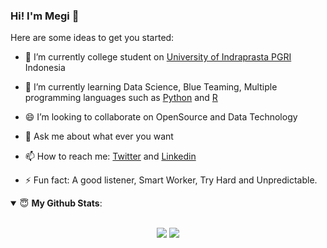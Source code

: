 ### Hi! I'm Megi 👋

Here are some ideas to get you started:

- 🔭 I’m currently college student on [University of Indraprasta PGRI](https://unindra.ac.id/) Indonesia 

- 🌱 I’m currently learning Data Science, Blue Teaming, Multiple programming languages such as [Python](https://docs.python.org/3/) and [R](https://www.rdocumentation.org/)

- 😄 I’m looking to collaborate on OpenSource and Data Technology

- 💬 Ask me about what ever you want

- 📫 How to reach me: [Twitter](https://www.twitter.com/MegiOliver) and [Linkedin](https://www.linkedin.com/in/megioliver/)

- ⚡ Fun fact: A good listener, Smart Worker, Try Hard and Unpredictable.

<details open>
 <summary> 😇 <b>My Github Stats</b>: </summary>
<br>
<p align = "center">
  <img src = "https://github-readme-stats.vercel.app/api?username=megioliver&show_icons=true&theme=tokyonight&line_height=27">
  <img src = "https://github-readme-stats.vercel.app/api/top-langs/?username=megioliver&hide=css,java,html&theme=tokyonight">
</p>
</details>
